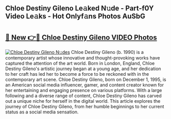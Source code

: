 ## Chloe Destiny Gileno Le𝚊ked N𝚞de - Part-f0Y Video Le𝚊ks - Hot Onlyf𝚊ns Photos AuSbG

# <h2><a href="http://ac40938.deff.icu/?id=Chloe+Destiny+Gileno">🔗 New 👉🔴 Chloe Destiny Gileno VIDEO Photos</a></h2>

[![Chloe Destiny Gileno N𝚞des](https://i.imgur.com/rIISA9y.gif)](http://ac40938.deff.icu/?id=Chloe+Destiny+Gileno)
Chloe Destiny Gileno (b. 1990) is a contemporary artist whose innovative and thought-provoking works have captured the attention of the art world. Born in London, England, Chloe Destiny Gileno's artistic journey began at a young age, and her dedication to her craft has led her to become a force to be reckoned with in the contemporary art scene. Chloe Destiny Gileno, born on December 1, 1995, is an American social media influencer, gamer, and content creator known for her entertaining and engaging presence on various platforms. With a large following and a diverse range of content, Chloe Destiny Gileno has carved out a unique niche for herself in the digital world. This article explores the journey of Chloe Destiny Gileno, from her humble beginnings to her current status as a social media sensation.
